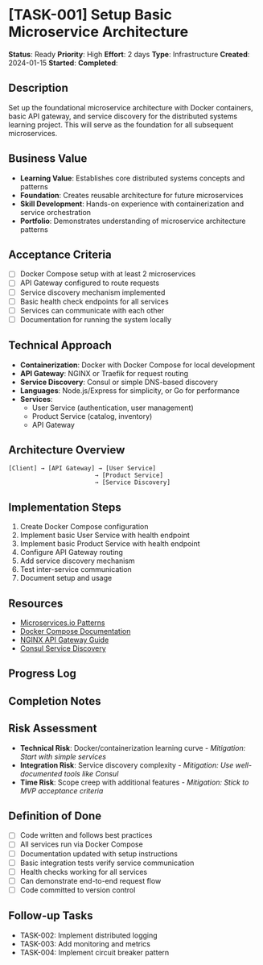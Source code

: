 # [TASK-001] Setup Basic Microservice Architecture

**Status**: Ready
**Priority**: High
**Effort**: 2 days
**Type**: Infrastructure
**Created**: 2024-01-15
**Started**: 
**Completed**: 

## Description
Set up the foundational microservice architecture with Docker containers, basic API gateway, and service discovery for the distributed systems learning project. This will serve as the foundation for all subsequent microservices.

## Business Value
- **Learning Value**: Establishes core distributed systems concepts and patterns
- **Foundation**: Creates reusable architecture for future microservices
- **Skill Development**: Hands-on experience with containerization and service orchestration
- **Portfolio**: Demonstrates understanding of microservice architecture patterns

## Acceptance Criteria
- [ ] Docker Compose setup with at least 2 microservices
- [ ] API Gateway configured to route requests
- [ ] Service discovery mechanism implemented
- [ ] Basic health check endpoints for all services
- [ ] Services can communicate with each other
- [ ] Documentation for running the system locally

## Technical Approach
- **Containerization**: Docker with Docker Compose for local development
- **API Gateway**: NGINX or Traefik for request routing
- **Service Discovery**: Consul or simple DNS-based discovery
- **Languages**: Node.js/Express for simplicity, or Go for performance
- **Services**: 
  - User Service (authentication, user management)
  - Product Service (catalog, inventory)
  - API Gateway

## Architecture Overview
```
[Client] → [API Gateway] → [User Service]
                        → [Product Service]
                        → [Service Discovery]
```

## Implementation Steps
1. Create Docker Compose configuration
2. Implement basic User Service with health endpoint
3. Implement basic Product Service with health endpoint
4. Configure API Gateway routing
5. Add service discovery mechanism
6. Test inter-service communication
7. Document setup and usage

## Resources
- [Microservices.io Patterns](https://microservices.io/patterns/)
- [Docker Compose Documentation](https://docs.docker.com/compose/)
- [NGINX API Gateway Guide](https://www.nginx.com/blog/building-microservices-using-an-api-gateway/)
- [Consul Service Discovery](https://www.consul.io/docs/discovery)

## Progress Log
<!-- Update as work progresses -->

## Completion Notes
<!-- Add notes upon completion -->

## Risk Assessment
- **Technical Risk**: Docker/containerization learning curve - *Mitigation: Start with simple services*
- **Integration Risk**: Service discovery complexity - *Mitigation: Use well-documented tools like Consul*
- **Time Risk**: Scope creep with additional features - *Mitigation: Stick to MVP acceptance criteria*

## Definition of Done
- [ ] Code written and follows best practices
- [ ] All services run via Docker Compose
- [ ] Documentation updated with setup instructions
- [ ] Basic integration tests verify service communication
- [ ] Health checks working for all services
- [ ] Can demonstrate end-to-end request flow
- [ ] Code committed to version control

## Follow-up Tasks
- TASK-002: Implement distributed logging
- TASK-003: Add monitoring and metrics
- TASK-004: Implement circuit breaker pattern
